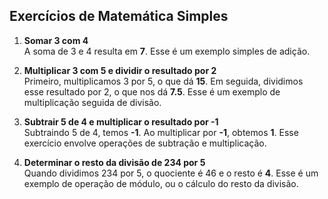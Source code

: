 ## Exercícios de Matemática Simples

1. **Somar 3 com 4**  
   A soma de 3 e 4 resulta em **7**. Esse é um exemplo simples de adição.

2. **Multiplicar 3 com 5 e dividir o resultado por 2**  
   Primeiro, multiplicamos 3 por 5, o que dá **15**. Em seguida, dividimos esse resultado por 2, o que nos dá **7.5**. Esse é um exemplo de multiplicação seguida de divisão.

3. **Subtrair 5 de 4 e multiplicar o resultado por -1**  
   Subtraindo 5 de 4, temos **-1**. Ao multiplicar por **-1**, obtemos **1**. Esse exercício envolve operações de subtração e multiplicação.

4. **Determinar o resto da divisão de 234 por 5**  
   Quando dividimos 234 por 5, o quociente é 46 e o resto é **4**. Esse é um exemplo de operação de módulo, ou o cálculo do resto da divisão.
